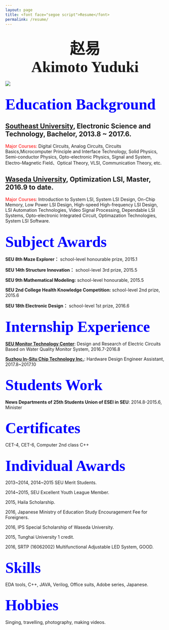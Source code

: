 ```yaml
---
layout: page
title: <font face="segoe script">Resume</font>
permalink: /resume/
---
```


<!---
<img src="{{ site.baseurl }}/assets/profile-placeholder.jpg" title="Profile Picture" class="profile">
--->
<!---
<div style=" height:105px;line-height:px;overflow:;border:0px solid #FF0099;text-align:center" > <font face="德彪钢笔行书字库"><font size="20">赵易</font></font><br /><font face="segoe script"><font size="20">Akimoto Yuduki</font></font></div>--->
<div id="Resume">
	<h2 style="text-align: center;"><font face="德彪钢笔行书字库"><font size="20">赵易</font></font><br />
<font face="segoe script"><font size="20">Akimoto Yuduki</font></font></h2>
</div>

<!---
<embed src="http://ouu5qk2pq.bkt.clouddn.com/Various%20Artists%20-%20Liekkas.mp3" hidden="true" autostart="true" loop="true"><!--背景音乐-->

![](http://ouu5qk2pq.bkt.clouddn.com/profile-placeholder.jpg)

<font size="60"><font color="blue"><font face="segoe script">Education Background</font></font></font>
---
## <b>[Southeast University]</b>, Electronic Science and Technology, Bachelor, 2013.8 ~ 2017.6.

<font color="red">Major Courses:</font> Digital Circuits, Analog Circuits, Circuits Basics,Microcomputer Principle and Interface Technology, Solid Physics, Semi-conductor Physics, Opto-electronic Physics, Signal and System, Electro-Magnetic Field、Optical Theory, VLSI, Communication Theory, etc.

## <b>[Waseda University]</b>, Optimization LSI, Master, 2016.9 to date.

<font color="red">Major Courses:</font> Introduction to System LSI, System LSI Design, On-Chip Memory, Low Power LSI Design, High-speed High-frequency LSI Design, LSI Automation Technologies, Video Signal Processing, Dependable LSI Systems, Opto-electronic Integrated Circuit, Optimazation Technologies, System LSI Software.

<font size="60"><font color="blue"><font face="segoe script">Subject Awards</font></font></font>
---
<b>SEU 8th Maze Explorer：</b> school-level honourable prize, 2015.1

<b>SEU 14th Structure Innovation：</b> school-level 3rd prize, 2015.5

<b>SEU 9th Mathematical Modeling:</b> school-level honourable, 2015.5

<b>SEU 2nd College Health Knowledge Competition:</b> school-level 2nd prize, 2015.6

<b>SEU 18th Electronic Design：</b> school-level 1st prize, 2016.6

<font size="60"><font color="blue"><font face="segoe script">Internship Experience</font></font></font>
---
<b>[SEU Monitor Technology Center]</b>: Design and Research of Electric Circuits Based on Water Quality Monitor System, 2016.7-2016.8

<b>[Suzhou In-Situ Chip Technology Inc.]</b>: Hardware Design Engineer Assistant, 2017.8~2017.10


<font size="60"><font color="blue"><font face="segoe script">Students Work</font></font></font>
---
<b>News Departments of 25th Students Union of ESEI in SEU</b>: 2014.8-2015.6, Minister

<font size="60"><font color="blue"><font face="segoe script">Certificates</font></font></font>
---
CET-4, CET-6, Computer 2nd class C++

<font size="60"><font color="blue"><font face="segoe script">Individual Awards</font></font></font>
---
2013~2014, 2014~2015 SEU Merit Students.

2014~2015, SEU Excellent Youth League Member.

2015, Haila Scholarship.

2016, Japanese Ministry of Education Study Encouragement Fee for Foreigners.

2016, IPS Special Scholarship of Waseda University.

2015, Tunghai University 1 credit.

2016, SRTP (16062002) Multifunctional Adjustable LED System, GOOD.

<font size="60"><font color="blue"><font face="segoe script">Skills</font></font></font>
---
EDA tools, C++, JAVA, Verilog, Office suits, Adobe series, Japanese.

<font size="60"><font color="blue"><font face="segoe script">Hobbies</font></font></font>
---
Singing, travelling, photography, making videos.











<!--Centrarium is a custom theme for Jekyll, made by [Ben Centra][bencentra] for his own blog. He'd be humbled if you liked it enough to use it as well! Installation and configuration instructions can be found in the [GitHub repository](https://github.com/bencentra/centrarium).

This page is a good place to write about yourself, your project, your product, or whatever it is your site is for. You can replace the image above, or you can get rid of it entirely. 

You can find out more info about customizing your Jekyll theme, as well as basic Jekyll usage documentation at [jekyllrb.com](http://jekyllrb.com/). And you can find the source code for Jekyll at [github.com/jekyll/jekyll](https://github.com/jekyll/jekyll)德彪钢笔行书字库-->

[centrarium]: https://github.com/bencentra/centrarium
[bencentra]: http://bencentra.com
[jekyll]: https://github.com/jekyll/jekyll
[Southeast University]: http://www.seu.edu.cn/
[Waseda University]: http://www.waseda.jp/top/
[SEU Monitor Technology Center]: http://electronic.seu.edu.cn/11488/list.htm
[Suzhou In-Situ Chip Technology Inc.]: http://www.sinoist.com.cn/

